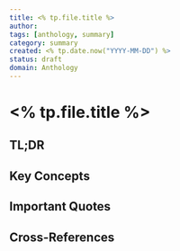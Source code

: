```yaml
---
title: <% tp.file.title %>
author: 
tags: [anthology, summary]
category: summary
created: <% tp.date.now("YYYY-MM-DD") %>
status: draft
domain: Anthology
---
```


# <% tp.file.title %>

## TL;DR

## Key Concepts

## Important Quotes

## Cross-References
